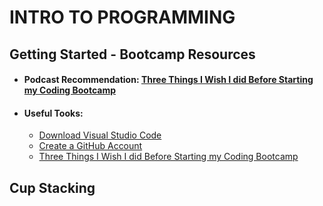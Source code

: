 # INTRO TO PROGRAMMING

## Getting Started - Bootcamp Resources

- #### Podcast Recommendation: [Three Things I Wish I did Before Starting my Coding Bootcamp](https://anchor.fm/suitcase-coder/episodes/06-Three-Things-I-Wish-I-Did-Before-Starting-My-Coding-Bootcamp-ebjsnc)

- #### Useful Tooks:
  - [Download Visual Studio Code](https://code.visualstudio.com/)
  - [Create a GitHub Account](https://github.com/)
  - [Three Things I Wish I did Before Starting my Coding Bootcamp](https://anchor.fm/suitcase-coder/episodes/06-Three-Things-I-Wish-I-Did-Before-Starting-My-Coding-Bootcamp-ebjsnc)

## Cup Stacking

